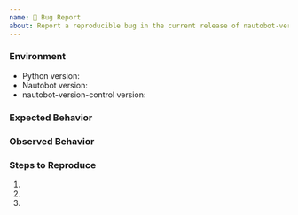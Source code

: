```yaml
---
name: 🐛 Bug Report
about: Report a reproducible bug in the current release of nautobot-version-control
---
```


### Environment
* Python version:  <!-- Example: 3.11.4 -->
* Nautobot version:  <!-- Example: 2.0.3 -->
* nautobot-version-control version:  <!-- Example: 1.0.0 -->

<!-- What did you expect to happen? -->
### Expected Behavior


<!-- What happened instead? -->
### Observed Behavior

<!--
    Describe in detail the exact steps that someone else can take to reproduce
    this bug using the current release.
-->
### Steps to Reproduce
1.
2.
3.
